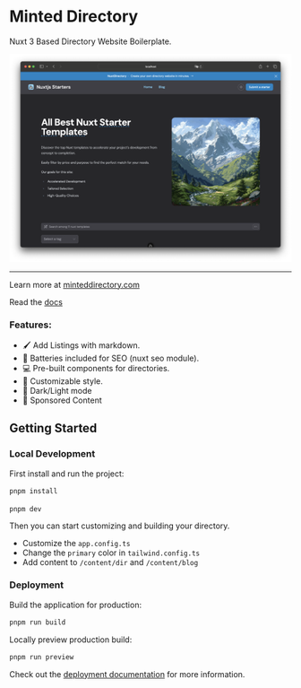 # Minted Directory

Nuxt 3 Based Directory Website Boilerplate.

<img src="./directory_screenshot.png" />

---

Learn more at [minteddirectory.com](https://www.minteddirectory.com)

Read the [docs](https://docs.minteddirectory.com)

### Features:
+ 🖌️ Add Listings with markdown.
+ 🔋 Batteries included for SEO (nuxt seo module).
+ 💻 Pre-built components for directories.
+ 💅 Customizable style.
+ 🌙 Dark/Light mode
+ 💸 Sponsored Content

## Getting Started

### Local Development

First install and run the project:
```
pnpm install

pnpm dev
```

Then you can start customizing and building your directory.
+ Customize the `app.config.ts`
+ Change the `primary` color in `tailwind.config.ts`
+ Add content to `/content/dir` and `/content/blog`

### Deployment

Build the application for production:

```bash
pnpm run build
```

Locally preview production build:

```bash
pnpm run preview
```

Check out the [deployment documentation](https://docs.minteddirectory.com/deployment) for more information.
